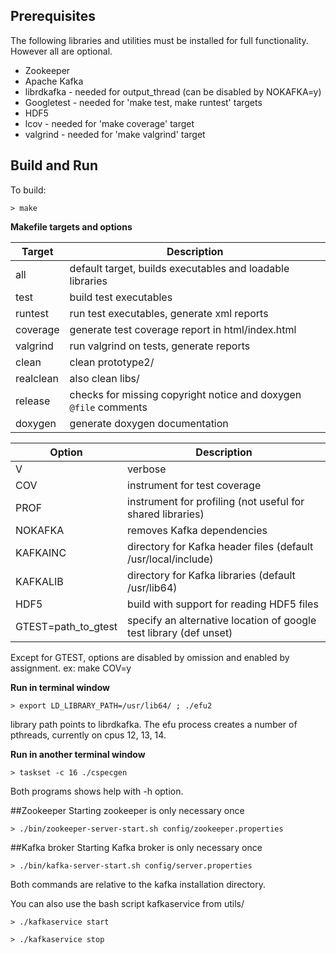 ## Prerequisites
The following libraries and utilities must be installed for full functionality.
However all are optional.

* Zookeeper
* Apache Kafka
* librdkafka - needed for output_thread (can be disabled by NOKAFKA=y)
* Googletest - needed for 'make test, make runtest' targets
* HDF5
* lcov - needed for 'make coverage' target
* valgrind - needed for 'make valgrind' target


## Build and Run

To build:

`> make`

__Makefile targets and options__

Target            | Description
-------------         | -------------
all | default target, builds executables and loadable libraries
test | build test executables
runtest | run test executables, generate xml reports
coverage | generate test coverage report in html/index.html
valgrind | run valgrind on tests, generate reports
clean | clean prototype2/
realclean |  also clean libs/
release | checks for missing copyright notice and doxygen `@file` comments
doxygen | generate doxygen documentation


Option         | Description
-------------  | -------------
V | verbose
COV | instrument for test coverage
PROF | instrument for profiling (not useful for shared libraries)
NOKAFKA | removes Kafka dependencies
KAFKAINC| directory for Kafka header files (default /usr/local/include)
KAFKALIB| directory for Kafka libraries (default /usr/lib64)
HDF5 | build with support for reading HDF5 files
GTEST=path_to_gtest | specify an alternative location of google test library (def unset)

Except for GTEST, options are disabled by omission and  enabled by
assignment. ex: make COV=y

__Run in terminal window__

`> export LD_LIBRARY_PATH=/usr/lib64/ ; ./efu2`

library path points to librdkafka. The efu process creates a number of pthreads, currently on cpus 12, 13, 14.


__Run in another terminal window__

`> taskset -c 16 ./cspecgen`

Both programs shows help with -h option.


##Zookeeper
Starting zookeeper is only necessary once

`> ./bin/zookeeper-server-start.sh config/zookeeper.properties`


##Kafka broker
Starting Kafka broker is only necessary once

`> ./bin/kafka-server-start.sh config/server.properties`


Both commands are relative to the kafka installation directory.

You can also use the bash script kafkaservice from utils/

`> ./kafkaservice start`

`> ./kafkaservice stop`

